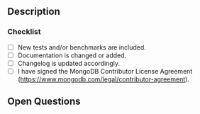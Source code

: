 <!--
  ^^^^^
  Please fill the title above according to https://www.conventionalcommits.org/en/v1.0.0/.

  type(scope): message <TICKET-NUMBER-IF-ANY>

  eg. fix(type-hint): infer type of a constant for type checking INTELLIJ-1111
-->

## Description

<!--- Describe your changes in detail so reviewers have enough content on what this PR aims to achieve -->
<!--- If applicable, describe (or illustrate) architecture flow -->

### Checklist

- [ ] New tests and/or benchmarks are included.
- [ ] Documentation is changed or added.
- [ ] Changelog is updated accordingly.
- [ ] I have signed the MongoDB Contributor License Agreement (https://www.mongodb.com/legal/contributor-agreement).

## Open Questions

<!--- Any particular areas you'd like reviewers to pay attention to? -->